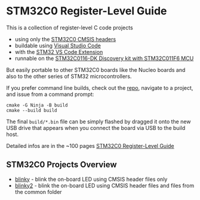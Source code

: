 # STM32C0 Register-Level Guide

This is a collection of register-level C code projects 

- using only the [STM32C0 CMSIS headers](https://github.com/STMicroelectronics/STM32CubeC0/tree/main/Drivers/CMSIS) 
- buildable using [Visual Studio Code](https://code.visualstudio.com/)
- with the [STM32 VS Code Extension](https://marketplace.visualstudio.com/items?itemName=stmicroelectronics.stm32-vscode-extension)
- runnable on the [STM32C0116-DK Discovery kit with STM32C011F6 MCU](https://www.st.com/en/evaluation-tools/stm32c0116-dk.html)

But easily portable to other STM32C0 boards like the Nucleo boards and also to the other series of STM32 microcontrollers.

If you prefer command line builds, check out the [repo](https://github.com/FrankBau/stm32c0/), navigate to a project, and issue from a command prompt:
```
cmake -G Ninja -B build
cmake --build build
```
The final `build/*.bin` file can be simply flashed by dragged it onto the new USB drive that appears when you connect the board via USB to the build host.  

Detailed infos are in the ~100 pages [STM32C0 Register-Level Guide](docs/STM32C0%20Register-Level%20Guide.pdf)

## STM32C0 Projects Overview

- [blinky](https://github.com/FrankBau/stm32c0/tree/main/blinky/) - blink the on-board LED using CMSIS header files only
- [blinky2](https://github.com/FrankBau/stm32c0/tree/main/blinky2/) - blink the on-board LED using CMSIS header files and files from the common folder

